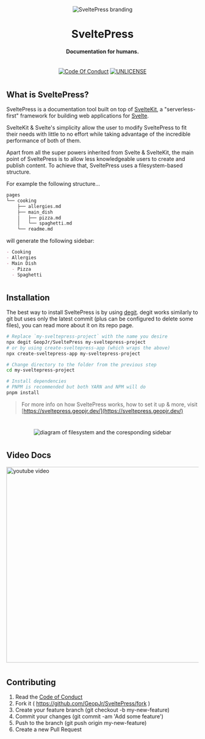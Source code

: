 <p align="center">
  <img alt="SveltePress branding" src="https://i.imgur.com/k0MgzIl.png">
</p>
<h1 align="center">SveltePress</h1>
<h4 align="center">Documentation for humans.</h4>
<p align="center">
  <br />
    <a href="https://github.com/GeopJr/SveltePress/blob/main/CODE_OF_CONDUCT.md"><img src="https://img.shields.io/badge/Contributor%20Covenant-v2.0%20adopted-ff3e00.svg?style=for-the-badge&labelColor=ffd0bf" alt="Code Of Conduct" /></a>
    <a href="https://github.com/GeopJr/SveltePress/blob/main/UNLICENSE"><img src="https://img.shields.io/badge/LICENSE-UNLICENSE-ff3e00.svg?style=for-the-badge&labelColor=ffd0bf" alt="UNLICENSE" /></a>
</p>

#

## What is SveltePress?

SveltePress is a documentation tool built on top of [SvelteKit](https://kit.svelte.dev/), a "serverless-first" framework for building web applications for [Svelte](https://svelte.dev/).

SvelteKit & Svelte's simplicity allow the user to modify SveltePress to fit their needs with little to no effort while taking advantage of the incredible performance of both of them.

Apart from all the super powers inherited from Svelte & SvelteKit, the main point of SveltePress is to allow less knowledgeable users to create and publish content. To achieve that, SveltePress uses a filesystem-based structure.

For example the following structure...

```bash
pages
└── cooking
    ├── allergies.md
    ├── main_dish
    │   ├── pizza.md
    │   └── spaghetti.md
    └── readme.md
```

will generate the following sidebar:

```md
- Cooking
- Allergies
- Main Dish
  - Pizza
  - Spaghetti
```

#

## Installation

The best way to install SveltePress is by using [degit](https://github.com/Rich-Harris/degit). degit works similarly to git but uses only the latest commit (plus can be configured to delete some files), you can read more about it on its repo page.

```bash
# Replace `my-sveltepress-project` with the name you desire
npx degit GeopJr/SveltePress my-sveltepress-project
# or by using create-sveltepress-app (which wraps the above)
npx create-sveltepress-app my-sveltepress-project

# Change directory to the folder from the previous step
cd my-sveltepress-project

# Install dependencies
# PNPM is recommended but both YARN and NPM will do
pnpm install
```

> For more info on how SveltePress works, how to set it up & more, visit [https://sveltepress.geopjr.dev/](https://sveltepress.geopjr.dev/)

#

<p align="center">
    <img alt="diagram of filesystem and the coresponding sidebar" src="https://i.imgur.com/nD87FA2.png">
</p>

#

## Video Docs

<a href="https://www.youtube.com/watch?v=P23AeugwIFo&list=PLahj1xcdBwiHRLLS3ZPUoPLVNz6Fh3SnH">
  <img width="512" alt="youtube video" src="https://img.youtube.com/vi/P23AeugwIFo/maxresdefault.jpg" />
</a>

#

## Contributing

1. Read the [Code of Conduct](https://github.com/GeopJr/SveltePress/blob/main/CODE_OF_CONDUCT.md)
2. Fork it ( https://github.com/GeopJr/SveltePress/fork )
3. Create your feature branch (git checkout -b my-new-feature)
4. Commit your changes (git commit -am 'Add some feature')
5. Push to the branch (git push origin my-new-feature)
6. Create a new Pull Request
